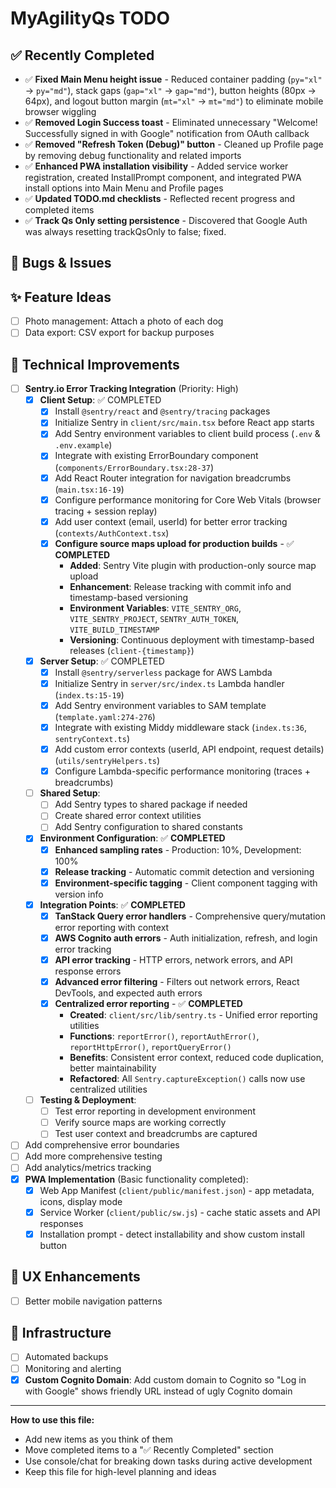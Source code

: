 # MyAgilityQs TODO

## ✅ Recently Completed

- ✅ **Fixed Main Menu height issue** - Reduced container padding (`py="xl"` → `py="md"`), stack gaps (`gap="xl"` → `gap="md"`), button heights (80px → 64px), and logout button margin (`mt="xl"` → `mt="md"`) to eliminate mobile browser wiggling
- ✅ **Removed Login Success toast** - Eliminated unnecessary "Welcome! Successfully signed in with Google" notification from OAuth callback
- ✅ **Removed "Refresh Token (Debug)" button** - Cleaned up Profile page by removing debug functionality and related imports
- ✅ **Enhanced PWA installation visibility** - Added service worker registration, created InstallPrompt component, and integrated PWA install options into Main Menu and Profile pages
- ✅ **Updated TODO.md checklists** - Reflected recent progress and completed items
- ✅ **Track Qs Only setting persistence** - Discovered that Google Auth was always resetting trackQsOnly to false; fixed.

## 🐛 Bugs & Issues


## ✨ Feature Ideas

- [ ] Photo management: Attach a photo of each dog
- [ ] Data export: CSV export for backup purposes

## 🔧 Technical Improvements

- [ ] **Sentry.io Error Tracking Integration** (Priority: High)
  - [x] **Client Setup**: ✅ COMPLETED
    - [x] Install `@sentry/react` and `@sentry/tracing` packages
    - [x] Initialize Sentry in `client/src/main.tsx` before React app starts
    - [x] Add Sentry environment variables to client build process (`.env` & `.env.example`)
    - [x] Integrate with existing ErrorBoundary component (`components/ErrorBoundary.tsx:28-37`)
    - [x] Add React Router integration for navigation breadcrumbs (`main.tsx:16-19`)
    - [x] Configure performance monitoring for Core Web Vitals (browser tracing + session replay)
    - [x] Add user context (email, userId) for better error tracking (`contexts/AuthContext.tsx`)
    - [x] **Configure source maps upload for production builds** - ✅ **COMPLETED**
      - **Added**: Sentry Vite plugin with production-only source map upload
      - **Enhancement**: Release tracking with commit info and timestamp-based versioning
      - **Environment Variables**: `VITE_SENTRY_ORG`, `VITE_SENTRY_PROJECT`, `SENTRY_AUTH_TOKEN`, `VITE_BUILD_TIMESTAMP`
      - **Versioning**: Continuous deployment with timestamp-based releases (`client-{timestamp}`)
  - [x] **Server Setup**: ✅ COMPLETED
    - [x] Install `@sentry/serverless` package for AWS Lambda
    - [x] Initialize Sentry in `server/src/index.ts` Lambda handler (`index.ts:15-19`)
    - [x] Add Sentry environment variables to SAM template (`template.yaml:274-276`)
    - [x] Integrate with existing Middy middleware stack (`index.ts:36`, `sentryContext.ts`)
    - [x] Add custom error contexts (userId, API endpoint, request details) (`utils/sentryHelpers.ts`)
    - [x] Configure Lambda-specific performance monitoring (traces + breadcrumbs)
  - [ ] **Shared Setup**:
    - [ ] Add Sentry types to shared package if needed
    - [ ] Create shared error context utilities
    - [ ] Add Sentry configuration to shared constants
  - [x] **Environment Configuration**: ✅ **COMPLETED**
    - [x] **Enhanced sampling rates** - Production: 10%, Development: 100%
    - [x] **Release tracking** - Automatic commit detection and versioning
    - [x] **Environment-specific tagging** - Client component tagging with version info
  - [x] **Integration Points**: ✅ **COMPLETED**
    - [x] **TanStack Query error handlers** - Comprehensive query/mutation error reporting with context
    - [x] **AWS Cognito auth errors** - Auth initialization, refresh, and login error tracking
    - [x] **API error tracking** - HTTP errors, network errors, and API response errors
    - [x] **Advanced error filtering** - Filters out network errors, React DevTools, and expected auth errors
    - [x] **Centralized error reporting** - ✅ **COMPLETED**
      - **Created**: `client/src/lib/sentry.ts` - Unified error reporting utilities
      - **Functions**: `reportError()`, `reportAuthError()`, `reportHttpError()`, `reportQueryError()`
      - **Benefits**: Consistent error context, reduced code duplication, better maintainability
      - **Refactored**: All `Sentry.captureException()` calls now use centralized utilities
  - [ ] **Testing & Deployment**:
    - [ ] Test error reporting in development environment
    - [ ] Verify source maps are working correctly
    - [ ] Test user context and breadcrumbs are captured
- [ ] Add comprehensive error boundaries
- [ ] Add more comprehensive testing
- [ ] Add analytics/metrics tracking
- [x] **PWA Implementation** (Basic functionality completed):
  - [x] Web App Manifest (`client/public/manifest.json`) - app metadata, icons, display mode
  - [x] Service Worker (`client/public/sw.js`) - cache static assets and API responses
  - [x] Installation prompt - detect installability and show custom install button

## 📱 UX Enhancements

- [ ] Better mobile navigation patterns

## 🚀 Infrastructure

- [ ] Automated backups
- [ ] Monitoring and alerting
- [x] **Custom Cognito Domain**: Add custom domain to Cognito so "Log in with Google" shows friendly URL instead of ugly Cognito domain

---

**How to use this file:**

- Add new items as you think of them
- Move completed items to a "✅ Recently Completed" section
- Use console/chat for breaking down tasks during active development
- Keep this file for high-level planning and ideas
